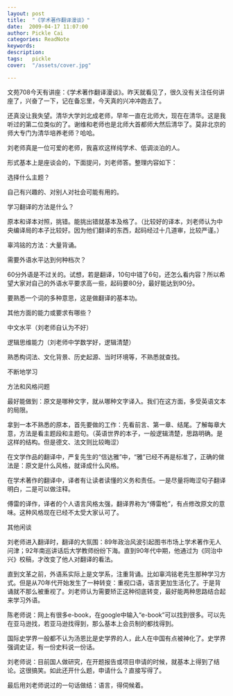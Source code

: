 ```yaml
---
layout: post  
title:  "《学术著作翻译漫谈》"
date:  2009-04-17 11:07:00
author: Pickle Cai  
categories: ReadNote  
keywords: 
description:   
tags:	pickle   
cover:  "/assets/cover.jpg"  

---
```


文苑708今天有讲座：《学术著作翻译漫谈》。昨天就看见了，很久没有关注任何讲座了，兴奋了一下，记在备忘里，今天真的兴冲冲跑去了。



还真没让我失望。清华大学刘北成老师，早年一直在北师大，现在在清华。这是我听过的第二位类似的了。谢维和老师也是北师大首都师大然后清华了。莫非北京的师大专门为清华培养老师？哈哈。



刘老师真是一位可爱的老师，我喜欢这样纯学术、低调淡泊的人。



形式基本上是座谈会的，下面提问，刘老师答。整理内容如下：





选择什么主题？



自己有兴趣的、对别人对社会可能有用的。

学习翻译的方法是什么？



原本和译本对照，挑错。能挑出错就基本及格了。（比较好的译本，刘老师认为中央编译局的本子比较好。因为他们翻译的东西，起码经过十几道审，比较严谨。）

辜鸿铭的方法：大量背诵。

需要外语水平达到何种档次？



60分外语是不过关的。试想，若是翻译，10句中错了6句，还怎么看内容？所以希望大家对自己的外语水平要求高一些，起码要80分，最好能达到90分。

要熟悉一个词的多种意思，这是做翻译的基本功。

其他方面的能力或要求有哪些？



中文水平（刘老师自认为不好）

逻辑思维能力（刘老师中学数学好，逻辑清楚）

熟悉构词法、文化背景、历史起源、当时环境等，不熟悉就查找。

不断地学习

方法和风格问题



最好能做到：原文是哪种文字，就从哪种文字译入。我们在这方面，多受英语文本的局限。

拿到一本不熟悉的原本，首先要做的工作：先看前言、第一章、结尾。了解每章大意，方法是看主题段和主题句。（英语世界的本子，一般逻辑清楚，思路明确。是这样的结构。但是德文、法文则比较晦涩）

在文学作品的翻译中，严复先生的“信达雅”中，“雅”已经不再是标准了，正确的做法是：原文是什么风格，就译成什么风格。

在学术著作的翻译中，译者有让读者读懂的义务和责任。一是尽量将晦涩句子翻译明白，二是可以做注释。

傅雷的译作，译者的个人语言风格太强，翻译界称为“傅雷枪”，有点修改原文的意味。这种风格现在已经不太受大家认可了。

其他闲谈



刘老师进入翻译时，翻译的大氛围：89年政治风波引起图书市场上学术著作无人问津；92年南巡讲话后大学教师纷纷下海。直到90年代中期，他通过为《同治中兴》校稿，才改变了他人对翻译的看法。

直到文革之前，外语系实际上是文学系，注重背诵。比如辜鸿铭老先生那种学习方式。但是从70年代开始发生了一种转变：重视口语，语言更加生活化了。于是背诵就不那么被重视了。刘老师认为需要矫正这种彻底转变，最好能两种思路结合起来学习外语。

陈老师说：网上有很多e-book，在google中输入“e-book”可以找到很多。可以先在亚马逊找，若亚马逊找得到，那么基本上会员制的都找得到。

国际史学界一般都不认为汤恩比是史学界的人，此人在中国有点被神化了。史学界强调史证，有一份史料说一份话。

刘老师说：目前国人做研究，在开题报告或项目申请的时候，就基本上得到了结论。这很搞笑。如此还开什么题，申请什么？直接写得了。

最后用刘老师说过的一句话做结：语言，得伺候着。



		    


